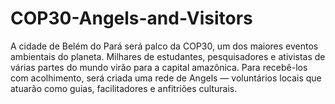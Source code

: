 # COP30-Angels-and-Visitors
A cidade de Belém do Pará será palco da COP30, um dos maiores eventos ambientais do planeta. Milhares de estudantes, pesquisadores e ativistas de várias partes do mundo virão para a capital amazônica. Para recebê-los com acolhimento, será criada uma rede de Angels — voluntários locais que atuarão como guias, facilitadores e anfitriões culturais.
